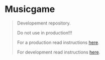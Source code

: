 # Musicgame

> Developement repository.
>
> Do not use in production!!!
>
> For a production read instructions [here](docs/util/install.md).
>
> For development read instructions [here](Developement.md).
